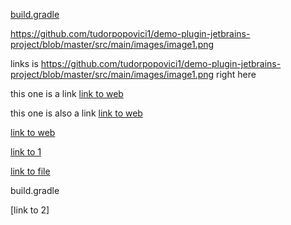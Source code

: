 [build.gradle](build.gradle#L29)

https://github.com/tudorpopovici1/demo-plugin-jetbrains-project/blob/master/src/main/images/image1.png

links is <https://github.com/tudorpopovici1/demo-plugin-jetbrains-project/blob/master/src/main/images/image1.png> right here

this one is a link [link to web](https://github.com/tudorpopovici1/demo-plugin-jetbrains-project/blob/master/src/main/images/image1.png)     

this one is also a link [link to web](https://github.com/tudorpopovici1/demo-plugin-jetbrains-project/blob/does-not-exist/images/image1.png)     

[link to web](https://github.com/tudorpopovici1/Green-beam/blob/master/design)     


[link to 1][1]

[link to file](src/main/images/image1.png)

build.gradle

[link to 2]

[1]: https://github.com/tudorpopovici1/demo-plugin-jetbrains-project/blob/master/src/main/images/image1.png
[2]: src/main/images/image1.png
